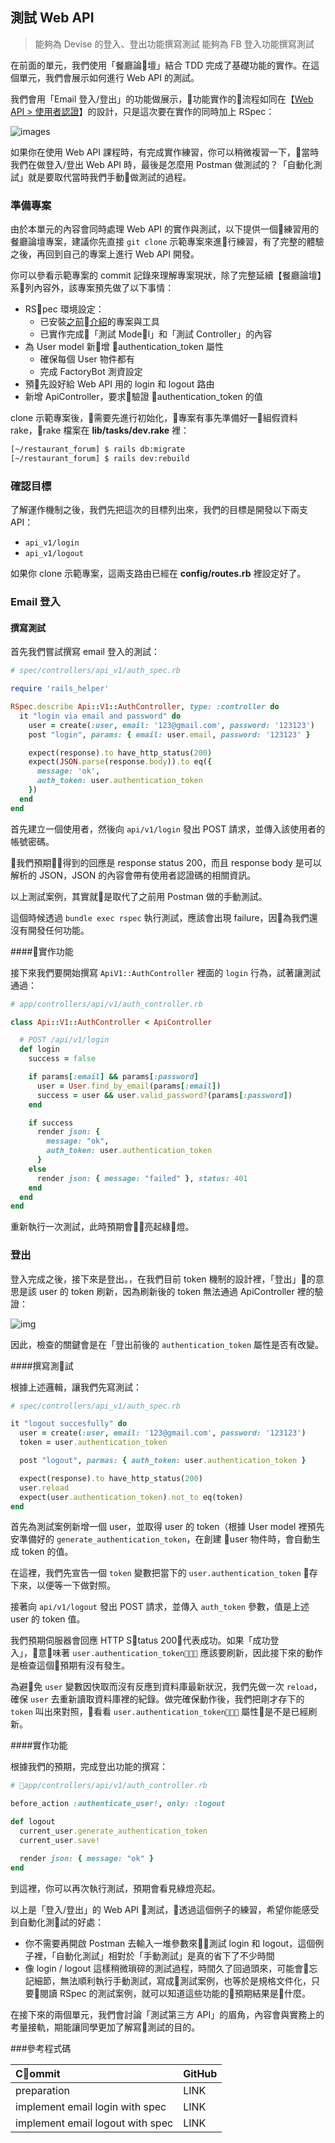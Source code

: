 ## 測試 Web API
> 能夠為 Devise 的登入、登出功能撰寫測試
> 能夠為 FB 登入功能撰寫測試

在前面的單元，我們使用「餐廳論壇」結合 TDD 完成了基礎功能的實作。在這個單元，我們會展示如何進行 Web API 的測試。

我們會用「Email 登入/登出」的功能做展示，功能實作的流程如同在【[Web API > 使用者認證](https://lighthouse.alphacamp.co/lessons/236/)】的設計，只是這次要在實作的同時加上 RSpec：

![images](https://assets-lighthouse.s3.amazonaws.com/uploads/image/file/1740/4.png)

如果你在使用 Web API 課程時，有完成實作練習，你可以稍微複習一下，當時我們在做登入/登出 Web API 時，最後是怎麼用 Postman 做測試的？「自動化測試」就是要取代當時我們手動做測試的過程。

### 準備專案

由於本單元的內容會同時處理 Web API 的實作與測試，以下提供一個練習用的餐廳論壇專案，建議你先直接 `git clone` 示範專案來進行練習，有了完整的體驗之後，再回到自己的專案上進行 Web API 開發。

你可以參看示範專案的 commit 記錄來理解專案現狀，除了完整延續【餐廳論壇】系列內容外，該專案預先做了以下事情：

- RSpec 環境設定：
  - 已安裝[之前介紹](https://lighthouse.alphacamp.co/lessons/271/units/1288)的專案與工具
  - 已實作完成「測試 Model」和「測試 Controller」的內容
- 為 User model 新增 authentication_token 屬性
  - 確保每個 User 物件都有
  - 完成 FactoryBot 測資設定
- 預先設好給 Web API 用的 login 和 logout 路由
- 新增 ApiController，要求驗證 authentication_token 的值

clone 示範專案後，需要先進行初始化，專案有事先準備好一組假資料 rake，rake 檔案在 **lib/tasks/dev.rake** 裡：

```bash
[~/restaurant_forum] $ rails db:migrate
[~/restaurant_forum] $ rails dev:rebuild
```

### 確認目標

了解運作機制之後，我們先把這次的目標列出來，我們的目標是開發以下兩支 API：
- `api_v1/login`
- `api_v1/logout`

如果你 clone 示範專案，這兩支路由已經在 **config/routes.rb** 裡設定好了。



### Email 登入

#### 撰寫測試

首先我們嘗試撰寫 email 登入的測試：

```ruby
# spec/controllers/api_v1/auth_spec.rb

require 'rails_helper'

RSpec.describe Api::V1::AuthController, type: :controller do
  it "login via email and password" do
    user = create(:user, email: '123@gmail.com', password: '123123')
    post "login", params: { email: user.email, password: '123123' }

    expect(response).to have_http_status(200)
    expect(JSON.parse(response.body)).to eq({
      message: 'ok',
      auth_token: user.authentication_token
    })
  end
end
```

首先建立一個使用者，然後向 `api/v1/login` 發出 POST 請求，並傳入該使用者的帳號密碼。

我們預期得到的回應是 response status 200，而且 response body 是可以解析的 JSON，JSON 的內容會帶有使用者認證碼的相關資訊。

以上測試案例，其實就是取代了之前用 Postman 做的手動測試。

這個時候透過 `bundle exec rspec` 執行測試，應該會出現 failure，因為我們還沒有開發任何功能。

####實作功能

接下來我們要開始撰寫 `ApiV1::AuthController` 裡面的 `login` 行為，試著讓測試通過：

```ruby
# app/controllers/api/v1/auth_controller.rb

class Api::V1::AuthController < ApiController

  # POST /api/v1/login
  def login
    success = false

    if params[:email] && params[:password]
      user = User.find_by_email(params[:email])
      success = user && user.valid_password?(params[:password])
  	end

    if success
      render json: {
        message: "ok",
        auth_token: user.authentication_token
      }
    else
      render json: { message: "failed" }, status: 401
    end
  end
end

```

重新執行一次測試，此時預期會亮起綠燈。

### 登出

登入完成之後，接下來是登出。，在我們目前 token 機制的設計裡，「登出」的意思是該 user 的 token 刷新，因為刷新後的 token 無法通過 ApiController 裡的驗證：

![img](https://assets-lighthouse.s3.amazonaws.com/uploads/image/file/1741/3.png)

因此，檢查的關鍵會是在「登出前後的 `authentication_token` 屬性是否有改變。

####撰寫測試

根據上述邏輯，讓我們先寫測試：

```ruby
# spec/controllers/api_v1/auth_spec.rb

it "logout succesfully" do
  user = create(:user, email: '123@gmail.com', password: '123123')
  token = user.authentication_token

  post "logout", parmas: { auth_token: user.authentication_token }

  expect(response).to have_http_status(200)
  user.reload
  expect(user.authentication_token).not_to eq(token)
end
```
首先為測試案例新增一個 user，並取得 user 的 token（根據 User model 裡預先安準備好的 `generate_authentication_token`，在創建 user 物件時，會自動生成 token 的值。

在這裡，我們先宣告一個 `token` 變數把當下的 `user.authentication_token` 存下來，以便等一下做對照。

接著向 `api/v1/logout` 發出 POST 請求，並傳入 `auth_token` 參數，值是上述 user 的 token 值。

我們預期伺服器會回應 HTTP Status 200，代表成功。如果「成功登入」，意味著 `user.authentication_token` 應該要刷新，因此接下來的動作是檢查這個預期有沒有發生。

為避免 `user` 變數因快取而沒有反應到資料庫最新狀況，我們先做一次 `reload`，確保 `user` 去重新讀取資料庫裡的紀錄。做完確保動作後，我們把剛才存下的 `token` 叫出來對照，看看 `user.authentication_token` 屬性是不是已經刷新。

####實作功能

根據我們的預期，完成登出功能的撰寫：

```ruby
# app/controllers/api/v1/auth_controller.rb

before_action :authenticate_user!, only: :logout

def logout
  current_user.generate_authentication_token
  current_user.save!

  render json: { message: "ok" }
end
```

到這裡，你可以再次執行測試，預期會看見綠燈亮起。

以上是「登入/登出」的 Web API 測試，透過這個例子的練習，希望你能感受到自動化測試的好處：
- 你不需要再開啟 Postman 去輸入一堆參數來測試 login 和 logout，這個例子裡，「自動化測試」相對於「手動測試」是真的省下了不少時間
- 像 login / logout 這樣稍微瑣碎的測試過程，時間久了回過頭來，可能會忘記細節，無法順利執行手動測試，寫成測試案例，也等於是規格文件化，只要閱讀 RSpec 的測試案例，就可以知道這些功能的預期結果是什麼。

在接下來的兩個單元，我們會討論「測試第三方 API」的眉角，內容會與實務上的考量接軌，期能讓同學更加了解寫測試的目的。


###參考程式碼

| Commit | GitHub |
|:----- | ----- |
| preparation | LINK |
| implement email login with spec | LINK |
| implement email logout with spec | LINK |
